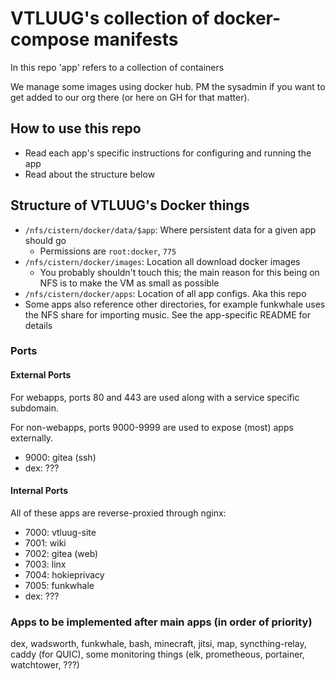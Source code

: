 # VTLUUG's collection of docker-compose manifests

In this repo 'app' refers to a collection of containers

We manage some images using docker hub. PM the sysadmin if you want to get added to our org there (or here on GH for that matter).


## How to use this repo

* Read each app's specific instructions for configuring and running the app
* Read about the structure below


## Structure of VTLUUG's Docker things

* `/nfs/cistern/docker/data/$app`: Where persistent data for a given app should go
    * Permissions are `root:docker`, `775`
* `/nfs/cistern/docker/images`: Location all download docker images
    * You probably shouldn't touch this; the main reason for this being on NFS is to make the VM as small as possible
* `/nfs/cistern/docker/apps`: Location of all app configs. Aka this repo
* Some apps also reference other directories, for example funkwhale uses the NFS share for importing music. See the app-specific README for details


### Ports

#### External Ports

For webapps, ports 80 and 443 are used along with a service specific subdomain.

For non-webapps, ports 9000-9999 are used to expose (most) apps externally.
* 9000: gitea (ssh)
* dex: ???

#### Internal Ports

All of these apps are reverse-proxied through nginx:
* 7000: vtluug-site
* 7001: wiki
* 7002: gitea (web)
* 7003: linx
* 7004: hokieprivacy
* 7005: funkwhale
* dex: ???

### Apps to be implemented after main apps (in order of priority)
dex, wadsworth, funkwhale, bash, minecraft, jitsi, map, syncthing-relay, caddy (for QUIC), some monitoring things (elk, prometheous, portainer, watchtower, ???)
